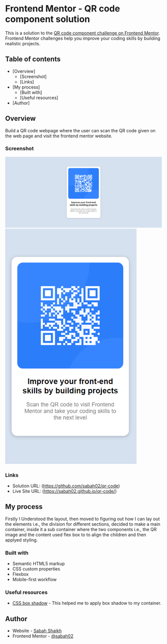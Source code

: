 # Frontend Mentor - QR code component solution

This is a solution to the [QR code component challenge on Frontend Mentor](https://www.frontendmentor.io/challenges/qr-code-component-iux_sIO_H). Frontend Mentor challenges help you improve your coding skills by building realistic projects. 

## Table of contents

- [Overview]
  - [Screenshot]
  - [Links]
- [My process]
  - [Built with]
  - [Useful resources]
- [Author]

## Overview
Build a QR code webpage where the user can scan the QR code given on the web page and visit the
frontend mentor website.

### Screenshot

![QR component Screenshot(desktop view)](/Frontend%20Mentor%20-%20QR%20code%20component.png)
![QR component Screenshot(Mobile view)](/QR%20code%20mobile%20view.png)

### Links

- Solution URL: (https://github.com/sabah02/qr-code)
- Live Site URL: (https://sabah02.github.io/qr-code/)

## My process
Firstly I Understood the layout, then moved to figuring out how I can lay out the elements i.e., the division
for different sections, decided to make a main container, inside it a sub container where the two components
i.e., the QR image and the content used flex box to to align the children and then applyed styling.

### Built with

- Semantic HTML5 markup
- CSS custom properties
- Flexbox
- Mobile-first workflow

### Useful resources

- [CSS box shadow](https://getcssscan.com/css-box-shadow-examples) - This helped me to apply box shadow to my container.

## Author

- Website - [Sabah Shaikh]()
- Frontend Mentor - [@sabah02](https://www.frontendmentor.io/profile/sabah02)


